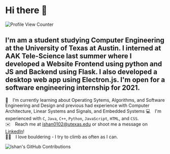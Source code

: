 # Hi there 👋
![Profile View Counter](https://komarev.com/ghpvc/?username=mxchen2001&color=blue&label=Profile+Views)

I'm am a student studying Computer Engineering at the University of Texas at Austin. I interned at AAK Tele-Science last summer where I developed a Website Frontend using python and JS and Backend using Flask. I also developed a desktop web app using Electron.js. I'm open for a software engineering internship for 2021.
---

[comment]: <EM spaces are used below for whitespace after emojis. Two spaces are placed at the end of each line to create single spacing.>
🌱 I’m currently learning about Operating Sytems, Algorithms, and Software Engineering and Design and previous had experience with Computer Architecture, Linear Systems and Signals, and Embedded Systems
💻 I'm experienced with  `C`, `Java`, `C++`, `Python`, `JavaScript`,  `HTML`, and `CSS`.  
✉️ Reach me at ishan0102@utexas.edu or shoot me a message on [LinkedIn](https://www.linkedin.com/in/ishan0102)!  
🧗‍♂️ I love bouldering - I try to climb as often as I can.

![Ishan's GitHub Contributions](https://github-readme-stats.vercel.app/api?username=mxchen2001&show_icons=true&hide_border=true&count_private=true&hide=stars)

<!--
**mxchen2001/mxchen2001** is a ✨ _special_ ✨ repository because its `README.md` (this file) appears on your GitHub profile.

Here are some ideas to get you started:

- 🔭 I’m currently working on ...
- 🌱 I’m currently learning ...
- 👯 I’m looking to collaborate on ...
- 🤔 I’m looking for help with ...
- 💬 Ask me about ...
- 📫 How to reach me: ...
- 😄 Pronouns: ...
- ⚡ Fun fact: ...
-->
